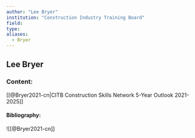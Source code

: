 ```yaml
---
author: "Lee Bryer"
institution: "Construction Industry Training Board"
field:
type:
aliases:
  - Bryer
---
```


## Lee Bryer

### Content:
[[@Bryer2021-cn|CITB Construction Skills Network 5-Year Outlook 2021-2025]]

#### Bibliography:

![[@Bryer2021-cn]]